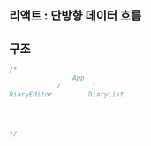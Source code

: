 ## 리액트 : 단방향 데이터 흐름

## 구조
```js
/*
                App
            /        \    
DiaryEditor         DiaryList




*/
```